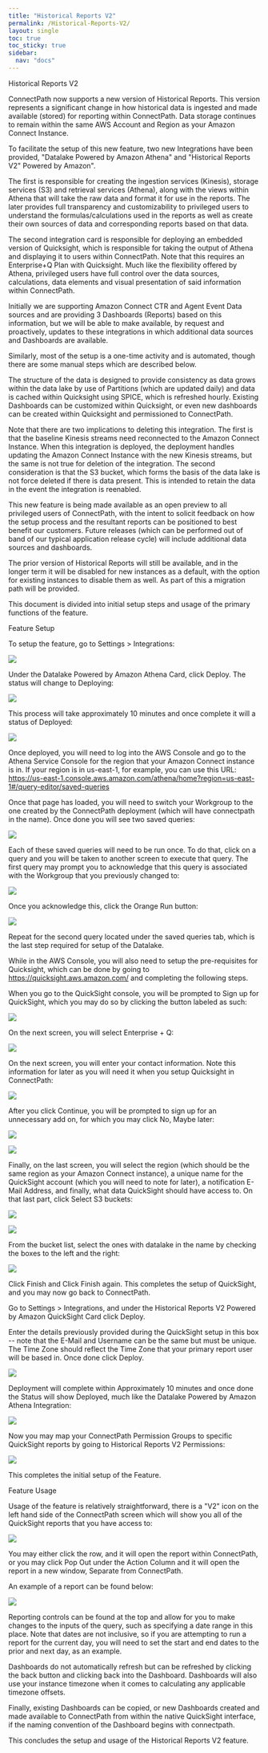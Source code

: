 ```yaml
---
title: "Historical Reports V2"
permalink: /Historical-Reports-V2/
layout: single
toc: true
toc_sticky: true
sidebar:
  nav: "docs"
---
```


Historical Reports V2

ConnectPath now supports a new version of Historical Reports. This
version represents a significant change in how historical data is
ingested and made available (stored) for reporting within ConnectPath.
Data storage continues to remain within the same AWS Account and Region
as your Amazon Connect Instance.

To facilitate the setup of this new feature, two new Integrations have
been provided, "Datalake Powered by Amazon Athena" and "Historical
Reports V2" Powered by Amazon".

The first is responsible for creating the ingestion services (Kinesis),
storage services (S3) and retrieval services (Athena), along with the
views within Athena that will take the raw data and format it for use in
the reports. The later provides full transparency and customizability to
privileged users to understand the formulas/calculations used in the
reports as well as create their own sources of data and corresponding
reports based on that data.

The second integration card is responsible for deploying an embedded
version of Quicksight, which is responsible for taking the output of
Athena and displaying it to users within ConnectPath. Note that this
requires an Enterprise+Q Plan with Quicksight. Much like the flexibility
offered by Athena, privileged users have full control over the data
sources, calculations, data elements and visual presentation of said
information within ConnectPath.

Initially we are supporting Amazon Connect CTR and Agent Event Data
sources and are providing 3 Dashboards (Reports) based on this
information, but we will be able to make available, by request and
proactively, updates to these integrations in which additional data
sources and Dashboards are available.

Similarly, most of the setup is a one-time activity and is automated,
though there are some manual steps which are described below.

The structure of the data is designed to provide consistency as data
grows within the data lake by use of Partitions (which are updated
daily) and data is cached within Quicksight using SPICE, which is
refreshed hourly. Existing Dashboards can be customized within
Quicksight, or even new dashboards can be created within Quicksight and
permissioned to ConnectPath.

Note that there are two implications to deleting this integration. The
first is that the baseline Kinesis streams need reconnected to the
Amazon Connect Instance. When this integration is deployed, the
deployment handles updating the Amazon Connect Instance with the new
Kinesis streams, but the same is not true for deletion of the
integration. The second consideration is that the S3 bucket, which forms
the basis of the data lake is not force deleted if there is data
present. This is intended to retain the data in the event the
integration is reenabled.

This new feature is being made available as an open preview to all
privileged users of ConnectPath, with the intent to solicit feedback on
how the setup process and the resultant reports can be positioned to
best benefit our customers. Future releases (which can be performed out
of band of our typical application release cycle) will include
additional data sources and dashboards.

The prior version of Historical Reports will still be available, and in
the longer term it will be disabled for new instances as a default, with
the option for existing instances to disable them as well. As part of
this a migration path will be provided.

This document is divided into initial setup steps and usage of the
primary functions of the feature.

Feature Setup

To setup the feature, go to Settings \> Integrations:

![](Historical-Reports-V2/media/image1.png)

Under the Datalake Powered by Amazon Athena Card, click Deploy. The
status will change to Deploying:

![](Historical-Reports-V2/media/image2.png)

This process will take approximately 10 minutes and once complete it
will a status of Deployed:

![](Historical-Reports-V2/media/image3.png)

Once deployed, you will need to log into the AWS Console and go to the
Athena Service Console for the region that your Amazon Connect instance
is in. If your region is in us-east-1, for example, you can use this
URL:
<https://us-east-1.console.aws.amazon.com/athena/home?region=us-east-1#/query-editor/saved-queries>

Once that page has loaded, you will need to switch your Workgroup to the
one created by the ConnectPath deployment (which will have connectpath
in the name). Once done you will see two saved queries:

![](Historical-Reports-V2/media/image4.png)

Each of these saved queries will need to be run once. To do that, click
on a query and you will be taken to another screen to execute that
query. The first query may prompt you to acknowledge that this query is
associated with the Workgroup that you previously changed to:

![](Historical-Reports-V2/media/image5.png)

Once you acknowledge this, click the Orange Run button:

![](Historical-Reports-V2/media/image6.png)

Repeat for the second query located under the saved queries tab, which
is the last step required for setup of the Datalake.

While in the AWS Console, you will also need to setup the pre-requisites
for Quicksight, which can be done by going to
<https://quicksight.aws.amazon.com/> and completing the following steps.

When you go to the QuickSight console, you will be prompted to Sign up
for QuickSight, which you may do so by clicking the button labeled as
such:

![](Historical-Reports-V2/media/image7.png)

On the next screen, you will select Enterprise + Q:

![](Historical-Reports-V2/media/image8.png)

On the next screen, you will enter your contact information. Note this
information for later as you will need it when you setup Quicksight in
ConnectPath:

![](Historical-Reports-V2/media/image9.png)

After you click Continue, you will be prompted to sign up for an
unnecessary add on, for which you may click No, Maybe later:

![](Historical-Reports-V2/media/image10.png)

![](Historical-Reports-V2/media/image11.png)

Finally, on the last screen, you will select the region (which should be
the same region as your Amazon Connect instance), a unique name for the
QuickSight account (which you will need to note for later), a
notification E-Mail Address, and finally, what data QuickSight should
have access to. On that last part, click Select S3 buckets:

![](Historical-Reports-V2/media/image12.png)

![](Historical-Reports-V2/media/image13.png)

From the bucket list, select the ones with datalake in the name by
checking the boxes to the left and the right:

![](Historical-Reports-V2/media/image14.png)

Click Finish and Click Finish again. This completes the setup of
QuickSight, and you may now go back to ConnectPath.

Go to Settings \> Integrations, and under the Historical Reports V2
Powered by Amazon QuickSight Card click Deploy.

Enter the details previously provided during the QuickSight setup in
this box -- note that the E-Mail and Username can be the same but must
be unique. The Time Zone should reflect the Time Zone that your primary
report user will be based in. Once done click Deploy.

![](Historical-Reports-V2/media/image15.png)

Deployment will complete within Approximately 10 minutes and once done
the Status will show Deployed, much like the Datalake Powered by Amazon
Athena Integration:

![](Historical-Reports-V2/media/image16.png)

Now you may map your ConnectPath Permission Groups to specific
QuickSight reports by going to Historical Reports V2 Permissions:

![](Historical-Reports-V2/media/image17.png)

This completes the initial setup of the Feature.

Feature Usage

Usage of the feature is relatively straightforward, there is a "V2" icon
on the left hand side of the ConnectPath screen which will show you all
of the QuickSight reports that you have access to:

![](Historical-Reports-V2/media/image18.png)

You may either click the row, and it will open the report within
ConnectPath, or you may click Pop Out under the Action Column and it
will open the report in a new window, Separate from ConnectPath.

An example of a report can be found below:

![](Historical-Reports-V2/media/image19.png)

Reporting controls can be found at the top and allow for you to make
changes to the inputs of the query, such as specifying a date range in
this place. Note that dates are not inclusive, so if you are attempting
to run a report for the current day, you will need to set the start and
end dates to the prior and next day, as an example.

Dashboards do not automatically refresh but can be refreshed by clicking
the back button and clicking back into the Dashboard. Dashboards will
also use your instance timezone when it comes to calculating any
applicable timezone offsets.

Finally, existing Dashboards can be copied, or new Dashboards created
and made available to ConnectPath from within the native QuickSight
interface, if the naming convention of the Dashboard begins with
connectpath.

This concludes the setup and usage of the Historical Reports V2 feature.
